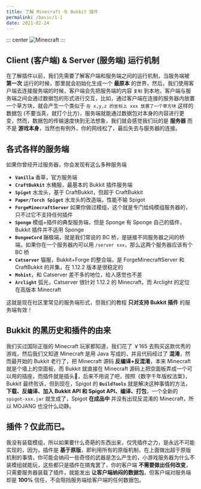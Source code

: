 ```yaml
---
title: 了解 Minecraft 与 Bukkit 插件
permalink: /basic/1-1
date: 2021-02-24
---
```


::: center
![Minecraft](https://i.loli.net/2020/07/17/mxz5V2kUb4cReZD.png)
:::

## Client (客户端) & Server (服务端) 运行机制

在了解插件以前，我们先需要了解客户端和服务端之间的运行机制，当服务端被 **第一次** 运行的时候，那里就会初始化生成一个 **最原本** 的世界，然后，我们使用客户端去连接服务端的时候，客户端会先把服务端的内容 `复制` 到本地，客户端与服务端之间会通过数据包的形式进行交互，比如，通过客户端在连接的服务器内放置一个草方块，就会产生一个类似于 `在 x,y,z 的坐标上 xxx 放置了一个草方块` 这样的数据包 (不要当真，就打个比方)，服务端就能通过数据包对本身的内容进行更变，然而，数据包的传输速度快到无法想象，我们就会感觉我们玩的是 **服务器** 而不是 **游戏本身**，当然也有例外，你的网线松了，最后失去与服务器的连接。

## 各式各样的服务端

如果你曾经开过服务器，你会发现有这么多种服务端

- **`Vanilla`** 香草，官方服务端
- **`CraftBukkit`** 水桶服，最基本的 Bukkit 插件服务端
- **`Spigot`** 水龙头，基于 CraftBukkit，但超于 CraftBukkit
- **`Paper/Torch Spigot`** 水龙头的改造端，性能不输 Spigot
- **`ForgeMinecraftServer`** 如果你做过模组，这个就是专门给纯模组服务器的，只不过它不支持任何插件
- **`Sponge`** 模组+插件的典型服务端，但是 Sponge 有 Sponge 自己的插件，Bukkit 插件并不适用 Sponge
- **`BungeeCord`** 蹦极端，就是我们常说的 BC 桥，是链接不同服务器之间的桥端，如果你在一个服务器内可以用 `/server xxx`，那么这两个服务器应该有个 BC 桥
- **`Catserver`** 猫服，Bukkit+Forge 的整合端，是 ForgeMinecraftServer 和 CraftBukkit 的并集，在 1.12.2 版本是很稳定的
- **`Mohist`**，和 Catserver 差不多的地位，给人感觉也不差
- **`Arclight`** 弧光，Catserver 很针对 1.12.2 的 Minecraft，而 Arclight 的定位在高版本 Minecraft

这就是现在社区里常见的服务端形式，但我们的教程 **只对支持 Bukkit 插件** 的服务端有效！

## Bukkit 的黑历史和插件的由来

我们买过国际正版的 Minecraft 玩家都知道，我们花了 ￥165 去购买这款优秀的游戏，然后我们又知道 Minecraft 是用 Java 写成的，并且代码经过了 **混淆**，然而最开始的 Bukkit 老行了，把 Minecraft 源码 **反编译+反混淆**，本来 Minecraft 就是个墙上的空面板，而 Bukkit 就直接在 Minecraft 源码上把空面板弄成一个可以用的插座，而插件就是插头🔌，后来不用说了吧，按照《数字千年版权法案》，Bukkit 最终败诉，但到现在，Spigot 的 **`BuildTools`** 就是解决这种事情的方法，**下载、反编译、加入 Bukkit API 和 Spigot API、编译、打包**，一个全新的 `spigot-xxx.jar` 就生成了，Spigot **在成品中** 并没有出现反混淆的 Minecraft，所以 MOJANG 也没什么动静。

## 插件？仅此而已。

我没有装载模组，所以如果要什么奇葩的东西出来，仅凭插件之力，是永远不可能实现的，因为，插件是 **基于原版**，即利用所有的原版机制，在上面做出超于原版机制的事情，你可能会纳闷一些奇怪的武器是怎么产生的，小游戏服务器为什么不装模组就能玩，这些都只是插件在搞鬼罢了，你的客户端 **不需要做出任何改变**，只需要服务器装载了插件，就能发出 **让客户端纳闷的数据包**，但客户端对服务端却是 **100%** 信任，不会阻挡服务端给客户端的任何数据包。